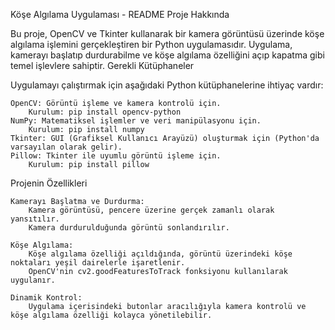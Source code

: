 Köşe Algılama Uygulaması - README
Proje Hakkında

Bu proje, OpenCV ve Tkinter kullanarak bir kamera görüntüsü üzerinde köşe algılama işlemini gerçekleştiren bir Python uygulamasıdır. Uygulama, kamerayı başlatıp durdurabilme ve köşe algılama özelliğini açıp kapatma gibi temel işlevlere sahiptir.
Gerekli Kütüphaneler

Uygulamayı çalıştırmak için aşağıdaki Python kütüphanelerine ihtiyaç vardır:

    OpenCV: Görüntü işleme ve kamera kontrolü için.
        Kurulum: pip install opencv-python
    NumPy: Matematiksel işlemler ve veri manipülasyonu için.
        Kurulum: pip install numpy
    Tkinter: GUI (Grafiksel Kullanıcı Arayüzü) oluşturmak için (Python'da varsayılan olarak gelir).
    Pillow: Tkinter ile uyumlu görüntü işleme için.
        Kurulum: pip install pillow

Projenin Özellikleri

    Kamerayı Başlatma ve Durdurma:
        Kamera görüntüsü, pencere üzerine gerçek zamanlı olarak yansıtılır.
        Kamera durdurulduğunda görüntü sonlandırılır.

    Köşe Algılama:
        Köşe algılama özelliği açıldığında, görüntü üzerindeki köşe noktaları yeşil dairelerle işaretlenir.
        OpenCV'nin cv2.goodFeaturesToTrack fonksiyonu kullanılarak uygulanır.

    Dinamik Kontrol:
        Uygulama içerisindeki butonlar aracılığıyla kamera kontrolü ve köşe algılama özelliği kolayca yönetilebilir.

